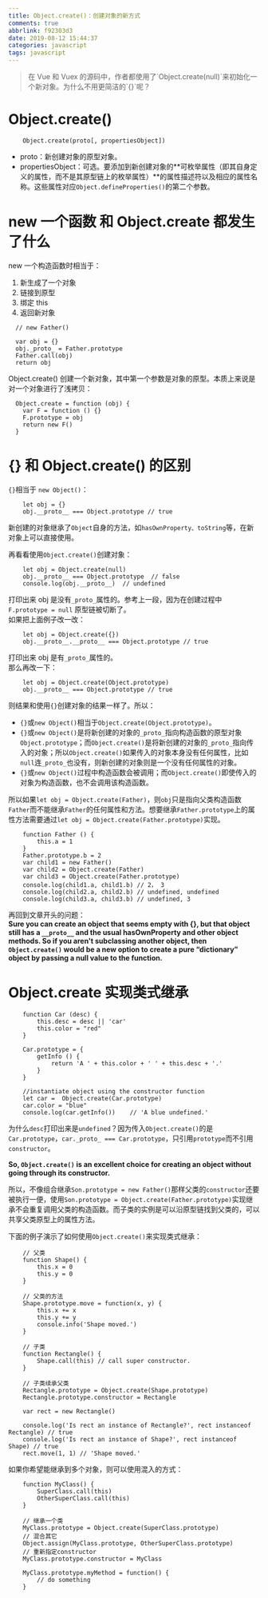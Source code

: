 ```yaml
---
title: Object.create()：创建对象的新方式
comments: true
abbrlink: f92303d3
date: 2019-08-12 15:44:37
categories: javascript
tags: javascript
---
```


<blockquote bgcolor=#FF4500>在 Vue 和 Vuex 的源码中，作者都使用了`Object.create(null)`来初始化一个新对象。为什么不用更简洁的`{}`呢？</blockquote>

# Object.create()
```
    Object.create(proto[, propertiesObject])
```
- proto：新创建对象的原型对象。
- propertiesObject：可选。要添加到新创建对象的**可枚举属性（即其自身定义的属性，而不是其原型链上的枚举属性）**的属性描述符以及相应的属性名称。这些属性对应`Object.defineProperties()`的第二个参数。

# new 一个函数 和 Object.create 都发生了什么
new 一个构造函数时相当于：
1. 新生成了一个对象
2. 链接到原型
3. 绑定 this
4. 返回新对象  

```
  // new Father()

  var obj = {}
  obj._proto_ = Father.prototype
  Father.call(obj)
  return obj
```
Object.create() 创建一个新对象，其中第一个参数是对象的原型。本质上来说是对一个对象进行了浅拷贝：
```
  Object.create = function (obj) {
    var F = function () {}
    F.prototype = obj
    return new F()
  }
```

# {} 和 Object.create() 的区别
`{}`相当于 `new Object()`：
```
    let obj = {}
    obj.__proto__ === Object.prototype // true
```
新创建的对象继承了`Object`自身的方法，如`hasOwnProperty、toString`等，在新对象上可以直接使用。  

再看看使用`Object.create()`创建对象：
```
    let obj = Object.create(null)
    obj.__proto__ === Object.prototype  // false
    console.log(obj.__proto__)  // undefined
```
打印出来 obj 是没有`_proto_`属性的。参考上一段，因为在创建过程中 `F.prototype = null` 原型链被切断了。  
如果把上面例子改一改：
```
    let obj = Object.create({})
    obj.__proto__.__proto__ === Object.prototype // true
```
打印出来 obj 是有`_proto_`属性的。  
那么再改一下：
```
    let obj = Object.create(Object.prototype)
    obj.__proto__ === Object.prototype // true
```
则结果和使用`{}`创建对象的结果一样了。所以：
- `{}`或`new Object()`相当于`Object.create(Object.prototype)`。
- `{}`或`new Object()`是将新创建的对象的`_proto_`指向构造函数的原型对象`Object.prototype`；而`Object.create()`是将新创建的对象的`_proto_`指向传入的对象；所以`Object.create()`如果传入的对象本身没有任何属性，比如`null`连`_proto_`也没有，则新创建的对象则是一个没有任何属性的对象。
- `{}`或`new Object()`过程中构造函数会被调用；而`Object.create()`即使传入的对象为构造函数，也不会调用该构造函数。  

所以如果`let obj = Object.create(Father)`，则`obj`只是指向父类构造函数`Father`而不能继承`Father`的任何属性和方法。想要继承`Father.prototype`上的属性方法需要通过`let obj = Object.create(Father.prototype)`实现。
```
    function Father () {
        this.a = 1
    }
    Father.prototype.b = 2
    var child1 = new Father()
    var child2 = Object.create(Father)
    var child3 = Object.create(Father.prototype)
    console.log(child1.a, child1.b) // 2， 3
    console.log(child2.a, child2.b) // undefined, undefined
    console.log(child3.a, child3.b) // undefined, 3
```

再回到文章开头的问题：  
**Sure you can create an object that seems empty with {}, but that object still has a `__proto__` and the usual hasOwnProperty and other object methods. So if you aren't subclassing another object, then `Object.create()` would be a new option to create a pure “dictionary” object by passing a null value to the function.**

# Object.create 实现类式继承
```
    function Car (desc) {
        this.desc = desc || 'car'
        this.color = "red"
    }

    Car.prototype = {
        getInfo () {
            return 'A ' + this.color + ' ' + this.desc + '.'
        }
    }

    //instantiate object using the constructor function
    let car =  Object.create(Car.prototype)
    car.color = "blue"
    console.log(car.getInfo())    // 'A blue undefined.'
```
为什么`desc`打印出来是`undefined`？因为传入`Object.create()`的是`Car.prototype`，`car._proto_ === Car.prototype`，只引用`prototype`而不引用`constructor`。  

**So, `Object.create()` is an excellent choice for creating an object without going through its constructor.**   

所以，不像组合继承`Son.prototype = new Father()`那样父类的`constructor`还要被执行一便，使用`Son.prototype = Object.create(Father.prototype)`实现继承不会重复调用父类的构造函数。而子类的实例是可以沿原型链找到父类的，可以共享父类原型上的属性方法。  

下面的例子演示了如何使用`Object.create()`来实现类式继承：
```
    // 父类
    function Shape() {
        this.x = 0
        this.y = 0
    }

    // 父类的方法
    Shape.prototype.move = function(x, y) {
        this.x += x
        this.y += y
        console.info('Shape moved.')
    }

    // 子类
    function Rectangle() {
        Shape.call(this) // call super constructor.
    }

    // 子类续承父类
    Rectangle.prototype = Object.create(Shape.prototype)
    Rectangle.prototype.constructor = Rectangle

    var rect = new Rectangle()

    console.log('Is rect an instance of Rectangle?', rect instanceof Rectangle) // true
    console.log('Is rect an instance of Shape?', rect instanceof Shape) // true
    rect.move(1, 1) // 'Shape moved.'
```
如果你希望能继承到多个对象，则可以使用混入的方式：
```
    function MyClass() {
        SuperClass.call(this)
        OtherSuperClass.call(this)
    }

    // 继承一个类
    MyClass.prototype = Object.create(SuperClass.prototype)
    // 混合其它
    Object.assign(MyClass.prototype, OtherSuperClass.prototype)
    // 重新指定constructor
    MyClass.prototype.constructor = MyClass

    MyClass.prototype.myMethod = function() {
        // do something
    }
```